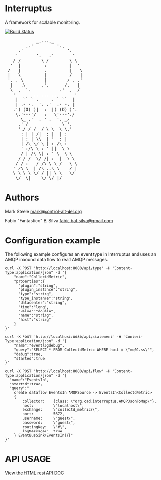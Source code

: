 Interruptus
================

A framework for scalable monitoring.


[![Build Status](https://travis-ci.org/interruptus/interruptus.svg?branch=master)](https://travis-ci.org/interruptus/interruptus)

<pre>
            _.---._
        .-'         '-.
     .'                 '.
    '       '.   .'       '
   / /        \ /        \ \
  '  |         :         |  '
 /   |         .         |   \
 |   \         |         /   |
 '. . \        |        / . .'
  |   .\      .'.      /.   |
  \  .  `-           -'  .  /
   '.      .. ... ..      .'
    |  `` ` .     . ` ``  |
    | .-_-.  '. .'  .-_-. |
   .'( (O) )|  :  |( (O) )'.
    \.'---'/   :   \'---'./
      \_ .'  . ' .  '. _/
     .' /             \ '.
     './ / /  / \ \  \ \.'
      : | | /|  : |  | :
      | : | \\  | '  : |
      | /\ \/ \ | : /\ :
      ' :/\ \ : ' ||  \ \
      / | /\ \| : ' \  \ \
     / / /  \/ /| :  |  \ \
    / / :   / /\ \ \ /   \ \
   ' /\ \  | /\ :.\ \    / |
   \ \ \ \ \/ / || \ \   \/
    \/  \|    \/ \/ |/
</pre>

Authors
=======

 Mark Steele <mark@control-alt-del.org>
 
 Fabio "Fantastico" B. Silva <fabio.bat.silva@gmail.com>


Configuration example
======================

The following example configures an event type in Interruptus and uses an AMQP inbound data flow to read AMQP messages.


```
curl -X POST 'http://localhost:8080/api/type' -H "Content-Type:application/json" -d '{
    "name":"CollectdMetric",
    "properties":{
      "plugin":"string",
      "plugin_instance":"string",
      "type":"string",
      "type_instance":"string",
      "datacenter":"string",
      "time":"long",
      "value":"double",
      "name":"string",
      "host":"string"
    }
}'

curl -X POST 'http://localhost:8080/api/statement' -H "Content-Type:application/json" -d '{
    "name":"eventlogdebug",
    "query":"SELECT * FROM CollectdMetric WHERE host = \"mq01.ss\"",
    "debug":true,
    "started":true
}'

curl -X POST 'http://localhost:8080/api/flow' -H "Content-Type:application/json" -d '{
  "name":"EventsIn",
  "started":true,
  "query":"
    create dataflow EventsIn AMQPSource -> EventsIn<CollectdMetric>
    {
        collector:    {class: \"org.cad.interruptus.AMQPJsonToMap\"},
        host:         \"localhost\",
        exchange:     \"collectd_metrics\",
        port:         5672,
        username:     \"guest\",
        password:     \"guest\",
        routingKey:   \"#\",
        logMessages:  true
    } EventBusSink(EventsIn){}"
}'

```

API USAGE
=========

[View the HTML rest API DOC](http://htmlpreview.github.io/?https://raw.github.com/interruptus/interruptus/master/generated/strapdown.html)
